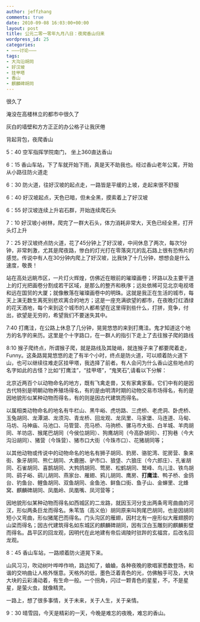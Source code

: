 ```yaml
---
author: jeffzhang
comments: true
date: 2010-09-08 16:03:00+00:00
layout: post
title: 公元二零一零年九月八日：夜爬香山归来
wordpress_id: 25
categories:
- ———讨论———
tags:
- 大沟沿胡同
- 好汉坡
- 挂甲塔
- 香山
- 麒麟碑胡同
---
```


很久了

淹没在高楼林立的都市中很久了

灰白的墙壁和方方正正的办公格子让我厌倦

背起背包，夜爬香山

5：40 空军指挥学院南门， 坐上360直达香山

6：15 香山车站，下了车就开始下雨，真是天不助我也。经过香山老年公寓，开始从小路往防火道走

6：30 防火道，往好汉坡的起点走，一路皆是平缓的上坡，走起来很不舒服

6：40 好汉坡起点，天色已暗，但未全黑，摸索着上了好汉坡

6：55 好汉坡连续上升岩石群，开始连续爬石头

7：10 好汉坡小树林，爬完了一群大石头，体力消耗非常大，天色已经全黑，打开头灯上升

7：25 好汉坡终点防火道，花了45分钟上了好汉坡，中间休息了两次，每次1分钟，非常刺激，尤其是爬夜路，惨白的灯光打在零落突兀的乱石路上很有恐怖片的感觉。传说中有人在30分钟内爬上了好汉坡，比我快了十几分钟，想想会是什么速度，敬畏！

站在高处远眺市区，一片灯火辉煌，仿佛近在眼前的璀璨画卷；环路以及主要干道上的灯光把画卷分割成若干区域，是那么的整齐和秩序；远处依稀可见北京电视塔和远在国贸的大厦；就像散落在璀璨画卷中的明珠。这就是我正在生活的城市，每天上演无数生离死别悲欢离合的地方；这是一座充满欲望的都市，在夜晚灯红酒绿的花天酒地，每个来到这个城市的人都希望在这里得到些什么，打拼，竞争，付出，欲望是无穷的，希望我们不要迷失其中。

7:40 打鹰洼，在公路上休息了几分钟，晃晃悠悠的来到打鹰洼。鬼才知道这个地方的名字的来历。这里是个十字路口，在一群人的指引下走上了去往猴子爬的路线

8:10 猴子爬终点，所谓猴子爬，就是路线及其陡峭，就连猴子来了都要爬着走，Funny。这条路晃晃悠悠的走了有半个小时，终点是防火道，可以顺着防火道下山，也可以继续往难走区挂甲塔，我选择了前者。有人会问为什么香山这些地点的名字如此的古怪？比如“打鹰洼”，“挂甲塔”，“鬼笑石”,请看以下分解：

北京近两百个以动物命名的地方，既有飞禽走兽，又有家禽家畜。它们中有的是因古代特别是明朝动物养殖场得名，有的是由明清时期的动物交易市场得名，有的是因地貌形似某种动物而得名，有的则是因古代建筑而得名。

以属相类动物命名的地名有牛栏山、黑牛峪、虎坊路、三虎桥、老虎洞、卧虎桥、玉兔胡同、龙潭湖、龙须沟、青龙桥、回龙观、龙凤里、马家堡、马连道、马甸、马坊、马神庙、马池口、马管营、亮马桥、马驹桥、骡马市大街、白羊城、羊肉胡同、羊坊店、猴尾巴胡同（今侯位胡同）、狗鹰胡同（今高卧胡同）、打狗巷（今大沟沿胡同）、猪营（今珠营）、猪市口大街（今珠市口）、花猪胡同等；

以其他动物或传说中的动物命名的地名有狮子胡同、豹房、骆驼湾、驼房营、象来街、象牙胡同、熊仁胡同、大鹿圈、驴市口、狼垡、六狼庄（今六郎庄）、孔雀胡同、石雀胡同、喜鹊胡同、大鹁鸽胡同、莺房、松鹤胡同、鹫峰、鸟儿洼、铁鸟胡同、鹞子峪、鹞儿胡同、燕家台、雁翅、鸦儿胡同、鹰房、**打鹰洼**、鸭子桥、金鸽台、钓鱼台、鲤鱼胡同、双鱼胡同、金鱼池、鲜鱼口街、鱼子山、金蝉里、北蜂窝、麒麟碑胡同、凤凰岭、凤凰嘴、凤河营等；

因地貌形似某种动物而得名如西城区的二龙路，就因玉河分支出两条弯弯曲曲的河汊，形似两条巨龙而得名。朱苇箔（高义伯）胡同原来叫狗尾巴胡同，也是因胡同短小又弯曲，形似猪尾巴而得名。门头沟区的雁翅，因村北有一座形似大雁翅膀的山梁而得名；因古代建筑得名如东城区的麒麟碑胡同，因有汉白玉雕刻的麒麟影壁而得名。昌平区的回龙观，因明代在此地建有帝后谒陵时驻跸的玄福宫，后改名回龙观。
 

8：45 香山车站，一路顺着防火道晃下来。

山风习习，吹动树叶哗哗作响，路边知了，蛐蛐，各种夜晚的歌唱家悉数登场，和谐的交响曲让人格外惬意。天格外的低，墨色泛着青色的光，仿佛触手可及，大块大块的云彩涌动着，有生命一般。一个拐角，闪过一颗青色的星星，不，不是星星，是萤火虫，就像精灵。

一路上，想了很多事情，关于未来，关于人生，关于亲情。

9：30 晴雪园，今天是精彩的一天，今晚是难忘的夜晚，难忘的香山。
